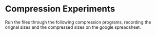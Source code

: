 # Compression Experiments

Run the files through the following compression programs, recording the orignal sizes and the compressed sizes on the google spreadsheet.
